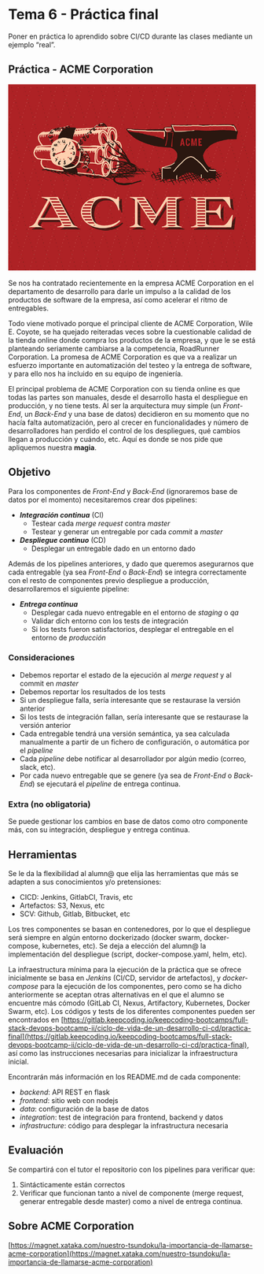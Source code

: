 # Tema 6 - Práctica final 

Poner en práctica lo aprendido sobre CI/CD durante las clases mediante un ejemplo “real”.


## Práctica - ACME Corporation

![ACME](images/acme.jpg "")


Se nos ha contratado recientemente en la empresa ACME Corporation en el departamento de desarrollo para darle un impulso a la calidad de los productos de software de la empresa, así como acelerar el ritmo de entregables.

Todo viene motivado porque el principal cliente de ACME Corporation, Wile E. Coyote, se ha quejado reiteradas veces sobre la cuestionable calidad de la tienda online donde compra los productos de la empresa, y que le se está planteando seriamente cambiarse a la competencia, RoadRunner Corporation. La promesa de ACME Corporation es que va a realizar un esfuerzo importante en automatización del testeo y la entrega de software, y para ello nos ha incluido en su equipo de ingeniería.

El principal problema de ACME Corporation con su tienda online es que todas las partes son manuales, desde el desarrollo hasta el despliegue en producción, y no tiene tests. Al ser la arquitectura muy simple (un _Front-End_, un _Back-End_ y una base de datos) decidieron en su momento que no hacía falta automatización, pero al crecer en funcionalidades y número de desarrolladores han perdido el control de los despliegues, qué cambios llegan a producción y cuándo, etc. Aquí es donde se nos pide que apliquemos nuestra **magia**.


## Objetivo

Para los componentes de _Front-End_ y _Back-End_ (ignoraremos base de datos por el momento) necesitaremos crear dos pipelines:

*   **_Integración continua_** (CI)
    *   Testear cada _merge request_ contra _master_
    *   Testear y generar un entregable por cada _commit_ a _master_
*   **_Despliegue continuo_** (CD)
    *   Desplegar un entregable dado en un entorno dado

Además de los pipelines anteriores, y dado que queremos asegurarnos que cada entregable (ya sea _Front-End_ o _Back-End_) se integra correctamente con el resto de componentes previo despliegue a producción, desarrollaremos el siguiente pipeline:

*   **_Entrega continua_**
    *   Desplegar cada nuevo entregable en el entorno de _staging_ o _qa_
    *   Validar dich entorno con los tests de integración
    *   Si los tests fueron satisfactorios, desplegar el entregable en el entorno de _producción_


### Consideraciones

*   Debemos reportar el estado de la ejecución al _merge request_ y al commit en _master_
*   Debemos reportar los resultados de los tests
*   Si un despliegue falla, sería interesante que se restaurase la versión anterior
*   Si los tests de integración fallan, sería interesante que se restaurase la versión anterior
*   Cada entregable tendrá una versión semántica, ya sea calculada manualmente a partir de un fichero de configuración, o automática por el _pipeline_
*   Cada _pipeline_ debe notificar al desarrollador por algún medio (correo, slack, etc).
*   Por cada nuevo entregable que se genere (ya sea de _Front-End_ o _Back-End_) se ejecutará el _pipeline_ de entrega continua.


### Extra (no obligatoria)

Se puede gestionar los cambios en base de datos como otro componente más, con su integración, despliegue y entrega continua.


## Herramientas

Se le da la flexibilidad al alumn@ que elija las herramientas que más se
adapten a sus conocimientos y/o pretensiones:

 * CICD: Jenkins, GitlabCI, Travis, etc
 * Artefactos: S3, Nexus, etc
 * SCV: Github, Gitlab, Bitbucket, etc

Los tres componentes se basan en contenedores, por lo que el despliegue será siempre en algún entorno dockerizado (docker swarm, docker-compose, kubernetes, etc). Se deja a elección del alumn@ la implementación del despliegue (script, docker-compose.yaml, helm, etc).

La infraestructura mínima para la ejecución de la práctica que se ofrece inicialmente se basa en *Jenkins* (CI/CD, servidor de artefactos), y *docker-compose* para la ejecución de los componentes, pero como se ha dicho anteriormente se aceptan otras alternativas en el que el alumno se encuentre más cómodo (GitLab CI, Nexus, Artifactory, Kubernetes, Docker Swarm, etc). Los códigos y tests de los diferentes componentes pueden ser encontrados en [https://gitlab.keepcoding.io/keepcoding-bootcamps/full-stack-devops-bootcamp-ii/ciclo-de-vida-de-un-desarrollo-ci-cd/practica-final](https://gitlab.keepcoding.io/keepcoding-bootcamps/full-stack-devops-bootcamp-ii/ciclo-de-vida-de-un-desarrollo-ci-cd/practica-final), así como las instrucciones necesarias para inicializar la infraestructura inicial.

Encontrarán más información en los README.md de cada componente:

 * *backend*: API REST en flask
 * *frontend*: sitio web con nodejs
 * *data*: configuración de la base de datos
 * *integration*: test de integración para frontend, backend y datos
 * *infrastructure*: código para desplegar la infrastructura necesaria


## Evaluación

Se compartirá con el tutor el repositorio con los pipelines para verificar que:

1. Sintácticamente están correctos
2. Verificar que funcionan tanto a nivel de componente (merge request, generar entregable desde master) como a nivel de entrega continua.


## Sobre ACME Corporation

[https://magnet.xataka.com/nuestro-tsundoku/la-importancia-de-llamarse-acme-corporation](https://magnet.xataka.com/nuestro-tsundoku/la-importancia-de-llamarse-acme-corporation)
